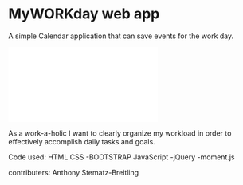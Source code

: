 # MyWORKday web app
A simple Calendar application that can save events for the work day.

![Alt text](/relative/assets/images.screenShot.pgn?raw=true "screenShot")


As a work-a-holic I want to clearly organize my workload in order to effectively accomplish daily tasks and goals.

Code used:
HTML
CSS
-BOOTSTRAP
JavaScript
-jQuery
-moment.js

contributers:
Anthony Stematz-Breitling
